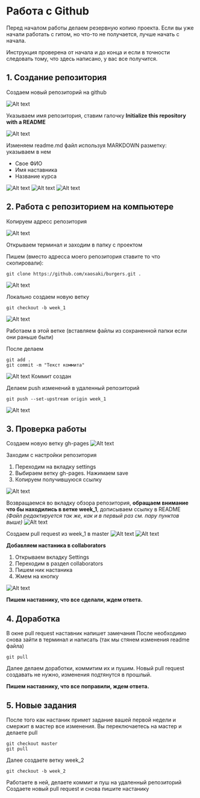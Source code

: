 # Работа с Github

Перед началом работы делаем резервную копию проекта. 
Если вы уже начали работать с гитом, но что-то не получается, лучше начать с начала.

Инструкция проверена от начала и до конца и если в точности следовать тому, что здесь написано, у вас все получится.

## 1. Создание репозитория

Создаем новый репозиторий на github

![Alt text](https://monosnap.com/file/xbGe5PxImnrxsr4sUvrrWcOD1VlPXw.png)

Указываем имя репозитория, ставим галочку **Initialize this repository with a README**

![Alt text](https://monosnap.com/file/FzJX4QoHicFrojlKtjfMSizPrmSU8i.png)

Изменяем readme.md файл используя MARKDOWN разметку: указываем в нем
* Свое ФИО
* Имя наставника
* Название курса

![Alt text](https://monosnap.com/file/SIIyCxOH6eEx2sYDmZXSa63Rb83jEP.png)
![Alt text](https://monosnap.com/file/SIIyCxOH6eEx2sYDmZXSa63Rb83jEP.png)
![Alt text](https://monosnap.com/file/7I7LeBbaKJ2jT9C8rvjAaHXRgmXULb.png)

## 2. Работа с репозиторием на компьютере

Копируем адресс репозитория 

![Alt text](https://monosnap.com/file/jBnLcyekkxoWt04QnjDjzF8pspuhW5.png)

Открываем терминал и заходим в папку с проектом

Пишем (вместо адресса моего репозитория ставите то что скопировали):
```{r, engine='bash', count_lines}
git clone https://github.com/xaosaki/burgers.git .
```
![Alt text](https://monosnap.com/file/EaBSVDLZ2gwAHe49gACKssULuFaFcy.png)

Локально создаем новую ветку 

```{r, engine='bash', count_lines}
git checkout -b week_1
```
![Alt text](https://monosnap.com/file/ZY1fDBTGBEuOfbm27awSlcCYKhueHk.png)

Работаем в этой ветке (вставляем файлы из сохраненной папки если они раньше были)

После делаем 

```{r, engine='bash', count_lines}
git add .
git commit -m "Текст коммита"
```

![Alt text](https://monosnap.com/file/82wNEn02c6jnq5EWPXBIY7kex4AOKi.png)
Коммит создан

Делаем push изменений в удаленный репозиторий 

```{r, engine='bash', count_lines}
git push --set-upstream origin week_1
```

![Alt text](https://monosnap.com/file/gaqX6fvC1H3SAsbQRVVQR1qzeU8L0y.png)

## 3. Проверка работы

Создаем новую ветку gh-pages
![Alt text](https://monosnap.com/file/x1bY6VEVKxouDjPKhzcKjtaJETt0pg.png)

Заходим с настройки репозитория 
1. Переходим на вкладку settings
2. Выбираем ветку gh-pages. Нажимаем save
3. Копируем получившуюся ссылку

![Alt text](https://monosnap.com/file/drNxFjiNVN2k2tzDxYBQBcGoAUlf7l.png)

Возвращаемся во вкладку обзора репозитория, **обращаем внимание что бы находились в ветке week_1**, дописываем ссылку в README
*(Файл редактируется так же, как и в первый раз см. пару пунктов выше)*
![Alt text](https://monosnap.com/file/QPcKwPJBBbNaTDlGKbBvjdo5G65tJi.png)

Создаем pull request из week_1 в master
![Alt text](https://monosnap.com/file/HBTgrI4SwCVgldc0jpnbz2uClzUNbR.png)
![Alt text](https://monosnap.com/file/Y9l9Bfg0vz2XbpeJ4FkWZtwt5xK6lG.png)

**Добавляем настаника в collaborators**
1. Открываем вкладку Settings
2. Переходим в раздел collaborators
3. Пишем ник настаника 
4. Жмем на кнопку

![Alt text](https://monosnap.com/file/OWYFxcS64yWED1JecFXbtnkgoAFo2j.png)

**Пишем наставнику, что все сделали, ждем ответа.**

## 4. Доработка

В окне pull request наставник напишет замечания
После необходимо снова зайти в терминал и написать (так мы стянем изменения readme файла) 
```{r, engine='bash', count_lines}
git pull
```

Далее делаем доработки, коммитим их и пушим.
Новый pull request создавать не нужно, изменения подтянутся в прошлый. 

**Пишем наставнику, что все поправили, ждем ответа.**

## 5. Новые задания

После того как настаник примет задание вашей первой недели и смержит в мастер все изменения. Вы переключаетесь на мастер и делаете pull
```{r, engine='bash', count_lines}
git checkout master
git pull
```

Далее создаете ветку week_2 
```{r, engine='bash', count_lines}
git checkout -b week_2
```
Работаете в ней, делаете коммит и пуш на удаленный репозиторий 
Создаете новый pull request и снова пишите настанику

